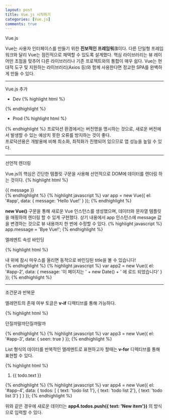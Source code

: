 ```yaml
---
layout: post
title: Vue.js 시작하기
categories: [Vue.js]
comments: true
---
```


Vue.js

Vue는 사용자 인터페이스를 만들기 위한 **진보적인 프레임워크**이다. 다른 단일형 프레임워크와 달리 Vue는 점진적으로 채택할 수 있도록 설계했다. 핵심 라이브러리는 뷰 레이어만 초점을 맞추어 다른 라이브러리나 기존 프로젝트와의 통합이 매우 쉽다. Vue는 현대적 도구 및 지원하는 라이브러리(Axios 등)와 함께 사용한다면 정교한 SPA를 완벽하게 만들 수 있다.

-------------

Vue.js 추가

- Dev
{% highlight html %}
<script src="https://cdn.jsdelivr.net/npm/vue/dist/vue.js"></script>
{% endhighlight %}

- Prod
{% highlight html %}
<script src="https://cdn.jsdelivr.net/npm/vue@2.6.0"></script>
{% endhighlight %}
프로덕션 환경에서는 버전명을 명시하는 것으로, 새로운 버전에서 발생할 수 있는 예상치 못한 오류를 방지하는 것이 좋다.  
프로덕션용은 개발용에 비해 최소화, 최적화가 진행되어 있으므로 앱 성능을 높일 수 있다.

-------------

선언적 렌더링

Vue.js의 핵심은 간단한 템플릿 구문을 사용해 선언적으로 DOM에 데이터를 렌더링 하는 것이다.
{% highlight html %}
<div id="app">
    {{ message }}
</div>
{% endhighlight %}
{% highlight javascript %}
var app = new Vue({
    el: '#app',
    data: {
        message: 'Hello Vue!'
    }
});
{% endhighlight %}

**new Vue()** 구문을 통해 새로운 Vue 인스턴스를 생성했으며, 데이터와 문자열 템플릿을 매핑하여 렌더링 할 수 있게 구현했다. 상기 내용에서 app 인스턴스에 message 값을 변경하는 것으로 뷰 내용까지 한 번에 수정할 수 있다.
{% highlight javascript %}
app.message = 'Bye Vue!';
{% endhighlight %}

엘레멘트 속성 바인딩

{% highlight html %}
<div id="app-2">
    <span v-bind:title="message">
        내 위에 잠시 마우스를 올리면 동적으로 바인딩된 title을 볼 수 있습니다!
    </span>
</div>
{% endhighlight %}
{% highlight javascript %}
var app2 = new Vue({
    el: '#app-2',
    data: {
        message: '이 페이지는 ' + new Date() + ' 에 로드 되었습니다'
    }
});
{% endhighlight %}

-------------

조건문과 반복문

엘레먼트의 존재 여부 토글은 **v-if** 디렉티브를 통해 가능하다.

{% highlight html %}
<div id="app-3">
    <p v-if="seen">던질까말까던질까말까</p>
</div>
{% endhighlight %}
{% highlight javascript %}
var app3 = new Vue({
    el: '#app-3',
    data: {
        seen: true
    }
});
{% endhighlight %}

List 형식의 데이터를 반복적인 엘레멘트로 표현하고자 할때는 **v-for** 디렉티브를 통해 표현할 수 있다.

{% highlight html %}
<div id="app-4">
    <ol>
        <li v-for="todo in todos">
            {{ todo.text }}
        </li>
    </ol>
</div>
{% endhighlight %}
{% highlight javascript %}
var app4 = new Vue({
    el: '#app-4',
    data: {
        todos: [
            { text: 'todo list 1'},
            { text: 'todo list 2'},
            { text: 'todo list 3'}
        ]
    }
});
{% endhighlight %}

위와 같은 경우에 새로운 데이터는 **app4.todos.push({ text: 'New item'})** 의 방식으로 입력할 수 있다.